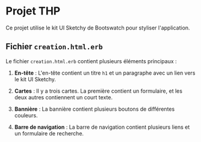 # Projet THP

Ce projet utilise le kit UI Sketchy de Bootswatch pour styliser l'application.

## Fichier `creation.html.erb`

Le fichier `creation.html.erb` contient plusieurs éléments principaux :

1. **En-tête** : L'en-tête contient un titre `h1` et un paragraphe avec un lien vers le kit UI Sketchy.

2. **Cartes** : Il y a trois cartes. La première contient un formulaire, et les deux autres contiennent un court texte.

3. **Bannière** : La bannière contient plusieurs boutons de différentes couleurs.

4. **Barre de navigation** : La barre de navigation contient plusieurs liens et un formulaire de recherche.
